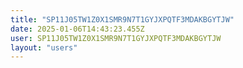 ```yaml
---
title: "SP11J05TW1Z0X1SMR9N7T1GYJXPQTF3MDAKBGYTJW"
date: 2025-01-06T14:43:23.455Z
user: SP11J05TW1Z0X1SMR9N7T1GYJXPQTF3MDAKBGYTJW
layout: "users"
---
```

    